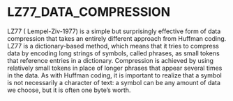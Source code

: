 # LZ77_DATA_COMPRESSION
LZ77 ( Lempel-Ziv-1977) is a simple but surprisingly effective form of data compression that takes an entirely different approach from Huffman coding. LZ77 is a dictionary-based method, which means that it tries to compress data by encoding long strings of symbols, called phrases, as small tokens that reference entries in a dictionary. Compression is achieved by using relatively small tokens in place of longer phrases that appear several times in the data. As with Huffman coding, it is important to realize that a symbol is not necessarily a character of text: a symbol can be any amount of data we choose, but it is often one byte’s worth.
